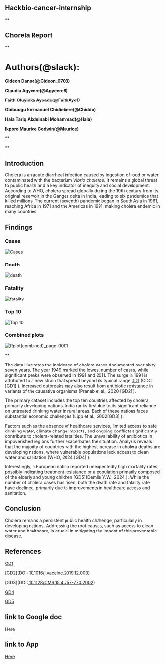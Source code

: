 ## **Hackbio-cancer-internship**

** 

## **Chorela Report**

** 

# **Authors(@slack):**

**Gideon Danso(@Gideon\_0703)**

**Claudia Agyeere(@Agyeere9)**

**Faith Oluyinka Ayoade(@FaithAyo1)**

**Obibuogu Emmanuel Chidiebere(@Chiddo)**

**Hala Tariq Abdelnabi Mohammad(@Hala)**

**Ikporo Maurice Godwin(@Maurice)**

** 

** 

## **Introduction**
Cholera is an acute diarrheal infection caused by ingestion of food or water contaminated with the bacterium _Vibrio cholerae_. It remains a global threat to public health and a key indicator of inequity and social development. According to WHO, cholera spread globally during the 19th century from its original reservoir in the Ganges delta in India, leading to six pandemics that killed millions. The current (seventh) pandemic began in South Asia in 1961, reaching Africa in 1971 and the Americas in 1991, making cholera endemic in many countries.

## **Findings**

### Cases
![Cases](https://github.com/user-attachments/assets/4f1f4fbd-fd03-45ec-934e-f31a4e2908fa)

### Death
![death](https://github.com/user-attachments/assets/29bbd437-99a0-4021-b758-e0d75532428b)

### Fatality
![fatality](https://github.com/user-attachments/assets/9857d11e-e2a4-4f7f-a8a9-a7baaa6e6389)

### Top 10
![Top 10](https://github.com/user-attachments/assets/231fc748-261d-4cce-a3eb-843ad2f93dd6)

### Combined plots
![Rplot(combined)_page-0001](https://github.com/user-attachments/assets/9d6ce9b1-45c7-4671-9bff-5a177ad2b83e)

**

The data illustrates the incidence of cholera cases documented over sixty-seven years. The year 1949 marked the lowest number of cases, while significant peaks were observed in 1991 and 2011. The surge in 1991 is attributed to a new strain that spread beyond its typical range  [GD1](https://www.cdc.gov/mmwr/preview/mmwrhtml/00036609.htm) (CDC [GD1] ). Increased outbreaks may also result from antibiotic resistance in variants of the causative organisms (Pranab et al., 2020 [GD2] ).

The primary dataset includes the top ten countries affected by cholera, primarily developing nations. India ranks first due to its significant reliance on untreated drinking water in rural areas. Each of these nations faces substantial economic challenges (Lipp et al., 2002[GD3] ).

Factors such as the absence of healthcare services, limited access to safe drinking water, climate change impacts, and ongoing conflicts significantly contribute to cholera-related fatalities. The unavailability of antibiotics in impoverished regions further exacerbates the situation. Analysis reveals that the majority of countries with the highest increase in cholera deaths are developing nations, where vulnerable populations lack access to clean water and sanitation (WHO, 2024 [GD4] ).

Interestingly, a European nation reported unexpectedly high mortality rates, possibly indicating treatment resistance or a population primarily composed of the elderly and young children [GD5](Demlie Y.W., 2024 ). While the number of cholera cases has risen, both the death rate and fatality rate have declined, primarily due to improvements in healthcare access and sanitation.

## **Conclusion**
Cholera remains a persistent public health challenge, particularly in developing nations. Addressing the root causes, such as access to clean water and healthcare, is crucial in mitigating the impact of this preventable disease.

## **References**

[GD1](https://www.cdc.gov/mmwr/preview/mmwrhtml/00036609.htm)

 [GD2](DOI:[ ](https://doi.org/10.1016/j.vaccine.2019.12.003)[10.1016/j.vaccine.2019.12.003](https://doi.org/10.1016/j.vaccine.2019.12.003))

 [GD3](DOI:[ ](https://doi.org/10.1128/cmr.15.4.757-770.2002)[10.1128/CMR.15.4.757-770.2002](https://doi.org/10.1128/cmr.15.4.757-770.2002))

 [GD4](https://www.who.int/news-room/fact-sheets/detail/cholera)

 [GD5](https://doi.org/10.1093/cid/ciae236)

## link to Google doc 
[Here](https://docs.google.com/document/d/1ovuTXUYGAfFw_cpZ_E-u7lLs2LrqQKm0maptTwb4Dn4/edit?usp=sharing)

## link to App
[Here]( https://claudiaagyeere.shinyapps.io/CHOLDAT/)

 

 

 

 
